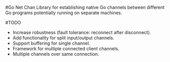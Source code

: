 #Go Net Chan
Library for establishing native Go channels between different Go programs
potentially running on separate machines.

#TODO
- Increase robustness (fault tolerance: reconnect after disconnect).
- Add functionality for split input/output channels.
- Support buffering for single channel.
- Framework for multiple connected client channels.
- Multiple channels over same connection.
